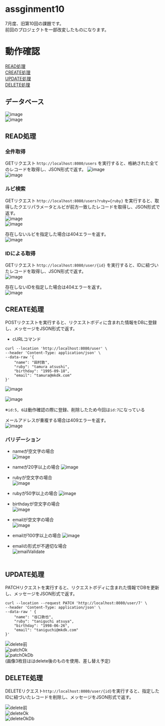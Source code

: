 # assginment10
7月度、旧第10回の課題です。  
前回のプロジェクトを一部改変したものになります。
  
# 動作確認
[READ処理](https://github.com/mkdk72ki/assignment10/tree/feature/patch-delete#read%E5%87%A6%E7%90%86)  
[CREATE処理](https://github.com/mkdk72ki/assignment10/tree/feature/patch-delete#create%E5%87%A6%E7%90%86)  
[UPDATE処理](https://github.com/mkdk72ki/assignment10/tree/feature/patch-delete#update%E5%87%A6%E7%90%86)  
[DELETE処理](https://github.com/mkdk72ki/assignment10/tree/feature/patch-delete#delete%E5%87%A6%E7%90%86)  
  
## データベース
![image](https://github.com/mkdk72ki/assignment10/assets/143886913/18177996-5230-4057-89d7-07c74f364ad0)  
![image](https://github.com/mkdk72ki/assignment10/assets/143886913/b218e984-2a4c-4164-a4dd-002548a88018)

  
## READ処理

### 全件取得

GETリクエスト `http://localhost:8080/users` を実行すると、格納された全てのレコードを取得し、JSON形式で返す。
![image](https://github.com/mkdk72ki/assignment10/assets/143886913/7fe42ddf-959f-4aa3-8e4a-819923a886d2)  
![image](https://github.com/mkdk72ki/assignment10/assets/143886913/bdbc981a-6415-444c-aebe-93fc87fa5848)


### ルビ検索
  
GETリクエスト `http://localhost:8080/users?ruby={ruby}` を実行すると、取得したクエリパラメータとルビが前方一致したレコードを取得し、JSON形式で返す。  
![image](https://github.com/mkdk72ki/assignment10/assets/143886913/40fa355b-bad8-4925-96f1-5b68a26ec60d)  
![image](https://github.com/mkdk72ki/assignment10/assets/143886913/d57d6ac1-d491-4d12-97cd-d375a8e366d7)  

存在しないルビを指定した場合は404エラーを返す。  
![image](https://github.com/mkdk72ki/assignment10/assets/143886913/4673b643-53fe-4311-af56-eb346741cb79)


### IDによる取得
  
GETリクエスト `http://localhost:8080/user/{id}` を実行すると、IDに紐づいたレコードを取得し、JSON形式で返す。  
![image](https://github.com/mkdk72ki/assignment10/assets/143886913/9f80baf4-7809-4e7f-9e5f-3f375279e2ff)

存在しないIDを指定した場合は404エラーを返す。  
![image](https://github.com/mkdk72ki/assignment10/assets/143886913/3a9d4ff4-e1fd-4152-bdb7-90b131377771)  

  
## CREATE処理

POSTリクエストを実行すると、リクエストボディに含まれた情報をDBに登録し、メッセージをJSON形式で返す。

- cURLコマンド

```
curl --location 'http://localhost:8080/user' \
--header 'Content-Type: application/json' \
--data-raw '{
    "name": "田村敦",
    "ruby": "tamura atsushi",
    "birthday": "1995-09-18",
    "email": "tamura@mkdk.com"
}'
```

![image](https://github.com/mkdk72ki/assignment10/assets/143886913/a17a9b99-d942-4d8b-a6cf-42c57f321652)  

![image](https://github.com/mkdk72ki/assignment10/assets/143886913/9ce5cf8a-27d7-4385-8db3-08f400b490ff)　　

※`id:5, 6`は動作確認の際に登録、削除したため今回は`id:7`になっている  

    
メールアドレスが重複する場合は409エラーを返す。  
![image](https://github.com/mkdk72ki/assignment10/assets/143886913/2b8f565b-7c7c-4d40-99f9-8a9937c96860)


### バリデーション

- nameが空文字の場合  
![image](https://github.com/mkdk72ki/assignment10/assets/143886913/1b27e372-2fe4-472d-ab5a-0d3cbd2fe0ad)

- nameが20字以上の場合
![image](https://github.com/mkdk72ki/assignment10/assets/143886913/76931ebc-1ea8-4ce6-8351-c0f0ab67ab3c)
  
  
- rubyが空文字の場合    
![image](https://github.com/mkdk72ki/assignment10/assets/143886913/b79202c4-3945-4cf5-a2a7-ed63059a8858)
  
- rubyが50字以上の場合
![image](https://github.com/mkdk72ki/assignment10/assets/143886913/00a67f34-e3de-4647-a10f-45869ca4c6cc)  

  
- birthdayが空文字の場合  
![image](https://github.com/mkdk72ki/assignment10/assets/143886913/64868698-85aa-4a61-b4c4-3515bf85a3af)
  
  
- emailが空文字の場合    
![image](https://github.com/mkdk72ki/assignment10/assets/143886913/562e817b-35e3-4b0a-adc4-41f1608a9e46)

- emailが100字以上の場合
![image](https://github.com/mkdk72ki/assignment10/assets/143886913/a83c6052-d81d-425d-83ba-9182ad88a096)  

- emailの形式が不適切な場合  
![emailValidate](https://github.com/mkdk72ki/assignment10/assets/143886913/6d36eccc-4831-4e48-89a3-78bb36e82e20)  
　　

## UPDATE処理
PATCHリクエストを実行すると、リクエストボディに含まれた情報でDBを更新し、メッセージをJSON形式で返す。

``` cURLコマンド
curl --location --request PATCH 'http://localhost:8080/user/7' \
--header 'Content-Type: application/json' \
--data-raw ' {
    "name": "谷口敦也",
    "ruby": "taniguchi atsuya",
    "birthday": "1998-06-26",
    "email": "taniguchi@mkdk.com"
}'
```

![delete前](https://github.com/mkdk72ki/assignment10/assets/143886913/1275a9d2-1f40-49d3-9c11-c03d36bacd44)  
![patchOk](https://github.com/mkdk72ki/assignment10/assets/143886913/94023e17-0e6f-4335-ab1c-af4e90b45070)  
![patchOkDb](https://github.com/mkdk72ki/assignment10/assets/143886913/71775836-84fc-4e51-9962-20c1144a1b2b)  
(画像3枚目ははdelete後のものを使用、差し替え予定)
  
## DELETE処理
DELETEリクエスト`http://localhost:8080/user/{id}`を実行すると、指定したIDに紐づいたレコードを削除し、メッセージをJSON形式で返す。
  
![delete前](https://github.com/mkdk72ki/assignment10/assets/143886913/8e407e5b-5560-4b40-9de0-0d3f5093394d)  
![deleteOk](https://github.com/mkdk72ki/assignment10/assets/143886913/79efd993-4aa6-4796-b783-79a63a1b08b6)  
![deleteOkDb](https://github.com/mkdk72ki/assignment10/assets/143886913/fa102c02-71df-460a-b4ae-7ad782d411a1)  

